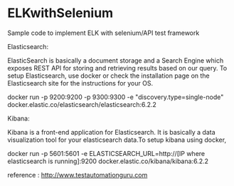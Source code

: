 # ELKwithSelenium
Sample code to implement ELK with selenium/API test framework

Elasticsearch:

ElasticSearch is basically a document storage and a Search Engine which exposes REST API for storing and retrieving results based on our query. To setup Elasticsearch, use docker or check the installation page on the Elasticsearch site for the instructions for your OS.

docker run -p 9200:9200 -p 9300:9300 -e "discovery.type=single-node" docker.elastic.co/elasticsearch/elasticsearch:6.2.2

Kibana:

Kibana is a front-end application for Elasticsearch. It is basically a data visualization tool for your elasticsearch data.To setup kibana using docker,

docker run -p 5601:5601 -e ELASTICSEARCH_URL=http://[IP where elasticsearch is running]:9200 docker.elastic.co/kibana/kibana:6.2.2


reference : http://www.testautomationguru.com
